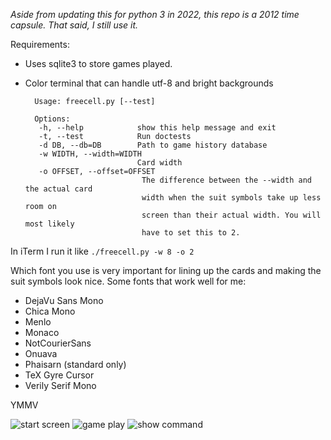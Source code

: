 _Aside from updating this for python 3 in 2022, this repo is a 2012 time
capsule. That said, I still use it._

Requirements:

* Uses sqlite3 to store games played.
* Color terminal that can handle utf-8 and bright backgrounds


        Usage: freecell.py [--test]

        Options:
         -h, --help            show this help message and exit
         -t, --test            Run doctests
         -d DB, --db=DB        Path to game history database
         -w WIDTH, --width=WIDTH
                               Card width
         -o OFFSET, --offset=OFFSET
                                The difference between the --width and the actual card
                                width when the suit symbols take up less room on
                                screen than their actual width. You will most likely
                                have to set this to 2.



In iTerm I run it like `./freecell.py -w 8 -o 2`

Which font you use is very important for lining up the cards and making the
suit symbols look nice. Some fonts that work well for me:

* DejaVu Sans Mono
* Chica Mono
* Menlo
* Monaco
* NotCourierSans
* Onuava
* Phaisarn (standard only)
* TeX Gyre Cursor
* Verily Serif Mono

YMMV

![start screen](https://user-images.githubusercontent.com/10575/177864590-cc07f1b6-9df3-4b10-b489-176f44a8ec55.png)
![game play](https://user-images.githubusercontent.com/10575/177864753-e246af7d-9c1f-4aaa-9371-77c576394698.png)
![show command](https://user-images.githubusercontent.com/10575/177864844-fc5ed6db-6450-42ea-b46c-cdbc9a8f3341.png)
